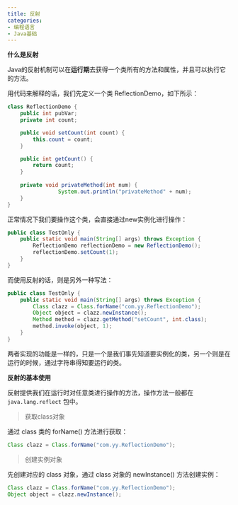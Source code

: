 ```yaml
---
title: 反射
categories: 
- 编程语言
- Java基础
---
```


**什么是反射**

Java的反射机制可以在**运行期**去获得一个类所有的方法和属性，并且可以执行它的方法。

用代码来解释的话，我们先定义一个类 ReflectionDemo，如下所示：

```java
class ReflectionDemo {
    public int pubVar;
    private int count;

    public void setCount(int count) {
        this.count = count;
    }

    public int getCount() {
        return count;
    }
  
  	private void privateMethod(int num) {
				System.out.println("privateMethod" + num); 
    }
}
```

正常情况下我们要操作这个类，会直接通过new实例化进行操作：

```java
public class TestOnly {
    public static void main(String[] args) throws Exception {
        ReflectionDemo reflectionDemo = new ReflectionDemo();
        reflectionDemo.setCount(1);
    }
}
```

而使用反射的话，则是另外一种写法：

```java
public class TestOnly {
    public static void main(String[] args) throws Exception {
        Class clazz = Class.forName("com.yy.ReflectionDemo");
        Object object = clazz.newInstance();
        Method method = clazz.getMethod("setCount", int.class);
        method.invoke(object, 1);
    }
}
```

两者实现的功能是一样的，只是一个是我们事先知道要实例化的类，另一个则是在运行的时候，通过字符串得知要运行的类。

**反射的基本使用**

反射提供我们在运行时对任意类进行操作的方法，操作方法一般都在 `java.lang.reflect` 包中。

> 获取class对象

通过 class 类的 forName() 方法进行获取：

```java
Class clazz = Class.forName("com.yy.ReflectionDemo");
```

> 创建实例对象

先创建对应的 class 对象，通过 class 对象的 newInstance() 方法创建实例：

```java
Class clazz = Class.forName("com.yy.ReflectionDemo");
Object object = clazz.newInstance();
```